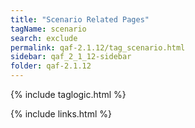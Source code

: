```yaml
---
title: "Scenario Related Pages"
tagName: scenario
search: exclude
permalink: qaf-2.1.12/tag_scenario.html
sidebar: qaf_2_1_12-sidebar
folder: qaf-2.1.12
---
```

{% include taglogic.html %}

{% include links.html %}
